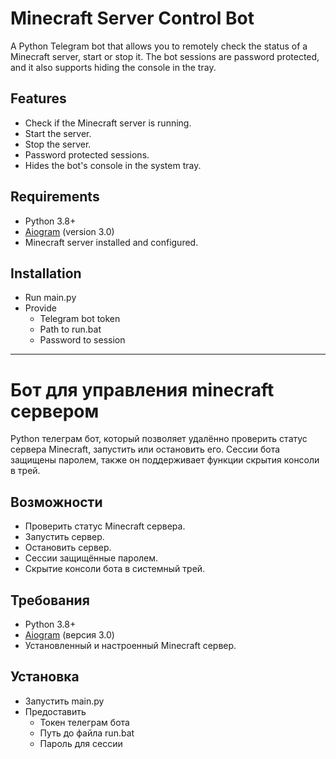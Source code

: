 # Minecraft Server Control Bot
A Python Telegram bot that allows you to remotely check the status of a Minecraft server, start or stop it. The bot sessions are password protected, and it also supports hiding the console in the tray.

## Features
- Check if the Minecraft server is running.
- Start the server.
- Stop the server.
- Password protected sessions.
- Hides the bot's console in the system tray.

## Requirements
- Python 3.8+
- [Aiogram](https://github.com/aiogram/aiogram) (version 3.0)
- Minecraft server installed and configured.

## Installation
- Run main.py
- Provide
    - Telegram bot token
    - Path to run.bat
    - Password to session 

---

# Бот для управления minecraft сервером 
Python телеграм бот, который позволяет удалённо проверить статус сервера Minecraft, запустить или остановить его. Сессии бота защищены паролем, также он поддерживает функции скрытия консоли в трей.

## Возможности
- Проверить статус Minecraft сервера.
- Запустить сервер.
- Остановить сервер.
- Сессии защищённые паролем.
- Скрытие консоли бота в системный трей.

## Требования
- Python 3.8+
- [Aiogram](https://github.com/aiogram/aiogram) (версия 3.0)
- Установленный и настроенный Minecraft сервер.

## Установка
- Запустить main.py
- Предоставить
    - Токен телеграм бота
    - Путь до файла run.bat
    - Пароль для сессии 